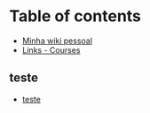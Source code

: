 # Table of contents

* [Minha wiki pessoal](README.md)
* [Links - Courses](links-courses.md)

## teste

* [teste](teste/teste.md)

